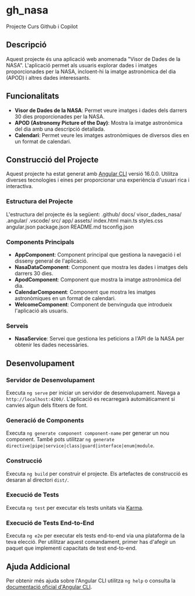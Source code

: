 # gh_nasa
Projecte Curs Github i Copilot

## Descripció

Aquest projecte és una aplicació web anomenada "Visor de Dades de la NASA". L'aplicació permet als usuaris explorar dades i imatges proporcionades per la NASA, incloent-hi la imatge astronòmica del dia (APOD) i altres dades interessants.

## Funcionalitats

- **Visor de Dades de la NASA**: Permet veure imatges i dades dels darrers 30 dies proporcionades per la NASA.
- **APOD (Astronomy Picture of the Day)**: Mostra la imatge astronòmica del dia amb una descripció detallada.
- **Calendari**: Permet veure les imatges astronòmiques de diversos dies en un format de calendari.

## Construcció del Projecte

Aquest projecte ha estat generat amb [Angular CLI](https://github.com/angular/angular-cli) versió 16.0.0. Utilitza diverses tecnologies i eines per proporcionar una experiència d'usuari rica i interactiva.

### Estructura del Projecte

L'estructura del projecte és la següent:
.github/
docs/
visor_dades_nasa/
  .angular/
  .vscode/
  src/
    app/
    assets/
    index.html
    main.ts
    styles.css
  angular.json
  package.json
  README.md
  tsconfig.json


### Components Principals

- **AppComponent**: Component principal que gestiona la navegació i el disseny general de l'aplicació.
- **NasaDataComponent**: Component que mostra les dades i imatges dels darrers 30 dies.
- **ApodComponent**: Component que mostra la imatge astronòmica del dia.
- **CalendarComponent**: Component que mostra les imatges astronòmiques en un format de calendari.
- **WelcomeComponent**: Component de benvinguda que introdueix l'aplicació als usuaris.

### Serveis

- **NasaService**: Servei que gestiona les peticions a l'API de la NASA per obtenir les dades necessàries.

## Desenvolupament

### Servidor de Desenvolupament

Executa `ng serve` per iniciar un servidor de desenvolupament. Navega a `http://localhost:4200/`. L'aplicació es recarregarà automàticament si canvies algun dels fitxers de font.

### Generació de Components

Executa `ng generate component component-name` per generar un nou component. També pots utilitzar `ng generate directive|pipe|service|class|guard|interface|enum|module`.

### Construcció

Executa `ng build` per construir el projecte. Els artefactes de construcció es desaran al directori `dist/`.

### Execució de Tests

Executa `ng test` per executar els tests unitats via [Karma](https://karma-runner.github.io).

### Execució de Tests End-to-End

Executa `ng e2e` per executar els tests end-to-end via una plataforma de la teva elecció. Per utilitzar aquest comandament, primer has d'afegir un paquet que implementi capacitats de test end-to-end.

## Ajuda Addicional

Per obtenir més ajuda sobre l'Angular CLI utilitza `ng help` o consulta la [documentació oficial d'Angular CLI](https://angular.io/cli).